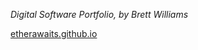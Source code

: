 *Digital Software Portfolio, by Brett Williams*

[etherawaits.github.io](https://etherawaits.github.io)
